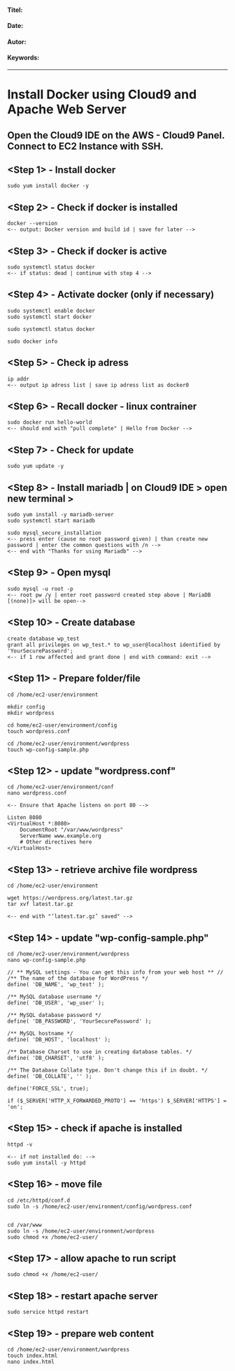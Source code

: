 #### Titel:  
#### Date:   
#### Autor: 
#### Keywords:  

--------------------


# Install Docker using Cloud9 and Apache Web Server

## Open the Cloud9 IDE on the AWS - Cloud9 Panel. Connect to EC2 Instance with SSH.


## <Step 1>       - Install docker
    
    sudo yum install docker -y


## <Step 2>       - Check if docker is installed
 
    docker --version
    <-- output: Docker version and build id | save for later -->
 
 
## <Step 3>       - Check if docker is active
    
    sudo systemctl status docker
    <-- if status: dead | continue with step 4 --> 


## <Step 4>       - Activate docker (only if necessary)

    sudo systemctl enable docker
    sudo systemctl start docker
    
    sudo systemctl status docker
    
    sudo docker info


## <Step 5>       - Check ip adress

    ip addr 
    <-- output ip adress list | save ip adress list as docker0
  
  
## <Step 6>       - Recall docker - linux contrainer

    sudo docker run hello-world
    <-- should end with "pull complete" | Hello from Docker -->


## <Step 7>       - Check for update 

    sudo yum update -y


## <Step 8>       - Install mariadb | on Cloud9 IDE > open new terminal >

    sudo yum install -y mariadb-server
    sudo systemctl start mariadb

    sudo mysql_secure_installation
    <-- press enter (cause no root password given) | than create new password | enter the common questions with /n --> 
    <-- end with "Thanks for using Mariadb" -->


## <Step 9>       - Open mysql 

    sudo mysql -u root -p
    <-- root pw /y | enter root password created step above | MariaDB [(none)]> will be open-->


## <Step 10>      - Create database

    create database wp_test 
    grant all privileges on wp_test.* to wp_user@localhost identified by 'YourSecurePassword';
    <-- if 1 row affected and grant done | end with command: exit --> 


## <Step 11>      - Prepare folder/file

    cd /home/ec2-user/environment

    mkdir config
    mkdir wordpress

    cd home/ec2-user/environment/config
    touch wordpress.conf

    cd /home/ec2-user/environment/wordpress
    touch wp-config-sample.php


## <Step 12>       - update "wordpress.conf"
    
    cd /home/ec2-user/environment/conf
    nano wordpress.conf
    
    <-- Ensure that Apache listens on port 80 -->

    Listen 8080
    <VirtualHost *:8080>
        DocumentRoot "/var/www/wordpress"
        ServerName www.example.org
        # Other directives here
    </VirtualHost> 


## <Step 13>       - retrieve archive file wordpress

    cd /home/ec2-user/environment
    
    wget https://wordpress.org/latest.tar.gz
    tar xvf latest.tar.gz
    
    <-- end with "‘latest.tar.gz’ saved" -->
  
  
## <Step 14>       - update "wp-config-sample.php"

    cd /home/ec2-user/environment/wordpress
    nano wp-config-sample.php

    // ** MySQL settings - You can get this info from your web host ** //
    /** The name of the database for WordPress */
    define( 'DB_NAME', 'wp_test' );

    /** MySQL database username */
    define( 'DB_USER', 'wp_user' );

    /** MySQL database password */
    define( 'DB_PASSWORD', 'YourSecurePassword' );

    /** MySQL hostname */
    define( 'DB_HOST', 'localhost' );

    /** Database Charset to use in creating database tables. */
    define( 'DB_CHARSET', 'utf8' );

    /** The Database Collate type. Don't change this if in doubt. */
    define( 'DB_COLLATE', '' );

    define('FORCE_SSL', true);

    if ($_SERVER['HTTP_X_FORWARDED_PROTO'] == 'https') $_SERVER['HTTPS'] = 'on';


## <Step 15>         - check if apache is installed 

    httpd -v

    <-- if not installed do: -->
    sudo yum install -y httpd 


## <Step 16>         - move file 

    cd /etc/httpd/conf.d
    sudo ln -s /home/ec2-user/environment/config/wordpress.conf 


    cd /var/www
    sudo ln -s /home/ec2-user/environment/wordpress
    sudo chmod +x /home/ec2-user/


## <Step 17>         - allow apache to run script

    sudo chmod +x /home/ec2-user/


## <Step 18>         - restart apache server

    sudo service httpd restart


## <Step 19>         - prepare web content

    cd /home/ec2-user/environment/wordpress
    touch index.html 
    nano index.html
